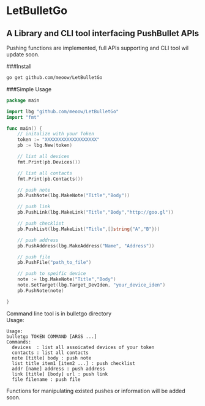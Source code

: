 # LetBulletGo
## A Library and CLI tool interfacing PushBullet APIs

Pushing functions are implemented, full APIs supporting and CLI tool wil update soon.

###Install
```sh
go get github.com/meoow/LetBulletGo
```

###Simple Usage
```go
package main

import lbg "github.com/meoow/LetBulletGo"
import "fmt"

func main() {
	// initalize with your Token
	token := "XXXXXXXXXXXXXXXXXXX"
	pb := lbg.New(token)

	// list all devices
	fmt.Print(pb.Devices())

	// list all contacts
	fmt.Print(pb.Contacts())

	// push note
	pb.PushNote(lbg.MakeNote("Title","Body"))

	// push link
	pb.PushLink(lbg.MakeLink("Title","Body","http://goo.gl"))

	// push checklist
	pb.PushList(lbg.MakeList("Title",[]string{"A","B"}))

	// push address
	pb.PushAddress(lbg.MakeAddress("Name", "Address"))

	// push file
	pb.PushFile("path_to_file")

	// push to speific device
	note := lbg.MakeNote("Title","Body")
	note.SetTarget(lbg.Target_DevIden, "your_device_iden")
	pb.PushNote(note)

}
```

Command line tool is in bulletgo directory  
Usage:  
```
Usage:
bulletgo TOKEN COMMAND [ARGS ...]
Commands:
  devices  : list all assoicated devices of your token
  contacts : list all contacts
  note [title] body : push note
  list title item1 [item2 ...] : push checklist
  addr [name] address : push address
  link [title] [body] url : push link
  file filename : push file
```


Functions for manipulating existed pushes or information will be added soon.

